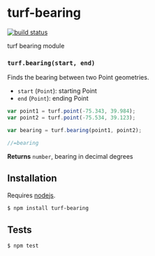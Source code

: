 # turf-bearing

[![build status](https://secure.travis-ci.org/Turfjs/turf-bearing.png)](http://travis-ci.org/Turfjs/turf-bearing)

turf bearing module


### `turf.bearing(start, end)`

Finds the bearing between two Point geometries.


* `start` (`Point`): starting Point
* `end` (`Point`): ending Point

```js
var point1 = turf.point(-75.343, 39.984);
var point2 = turf.point(-75.534, 39.123);

var bearing = turf.bearing(point1, point2);

//=bearing
```


**Returns** `number`, bearing in decimal degrees

## Installation

Requires [nodejs](http://nodejs.org/).

```sh
$ npm install turf-bearing
```

## Tests

```sh
$ npm test
```

